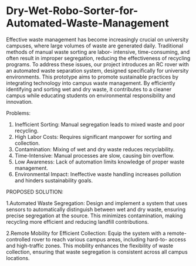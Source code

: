 # Dry-Wet-Robo-Sorter-for-Automated-Waste-Management

Effective waste management has become increasingly crucial on university campuses, where large volumes of waste are generated daily. Traditional methods of manual waste sorting are labor- intensive, time-consuming, and often result in improper segregation, reducing the effectiveness of recycling programs. To address these issues, our project introduces an RC rover with an automated waste separation system, designed specifically for university environments. This prototype aims to promote sustainable practices by integrating technology into campus waste management. By efficiently identifying and sorting wet and dry waste, it contributes to a cleaner campus while educating students on environmental responsibility and innovation.

Problems:

1. Inefficient Sorting: Manual segregation leads to mixed waste and poor recycling.
2. High Labor Costs: Requires significant manpower for sorting and collection.
3. Contamination: Mixing of wet and dry waste reduces recyclability.
4. Time-Intensive: Manual processes are slow, causing bin overflow.
5. Low Awareness: Lack of automation limits knowledge of proper waste management.
6. Environmental Impact: Ineffective waste handling increases pollution and hinders sustainability goals.

PROPOSED SOLUTION:

1.Automated Waste Segregation: Design and implement a system that uses sensors to automatically distinguish between wet and dry waste, ensuring precise segregation at the source. This minimizes contamination, making recycling more efficient and reducing landfill contributions.

2.Remote Mobility for
Efficient Collection: Equip the system with a remote- controlled rover to reach various campus areas, including hard-to- access and high-traffic zones. This mobility enhances the flexibility of waste collection, ensuring that waste segregation is consistent across all campus locations.
